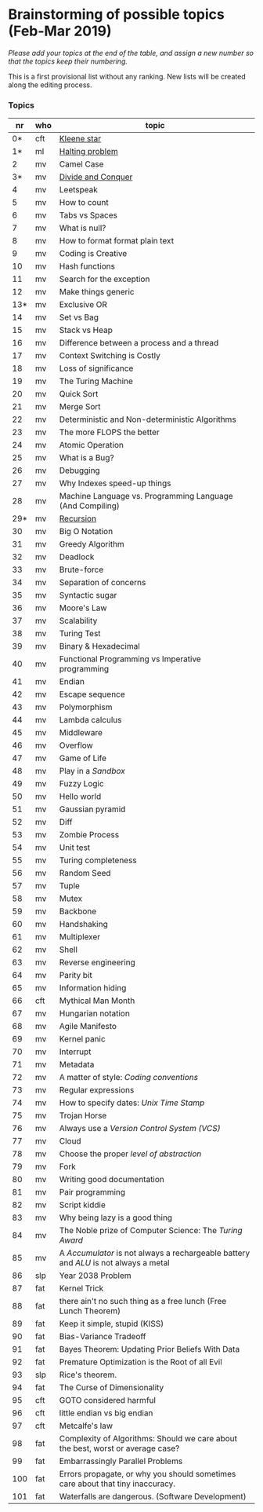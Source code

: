 # Brainstorming of possible topics (Feb-Mar 2019)

*Please add your topics at the end of the table, and assign a new number so that the topics keep their numbering.*

This is a first provisional list without any ranking. New lists will be created along the editing process.


### Topics
| nr  | who | topic |
| --- | --- | --- | 
| 0*  | cft | [Kleene star](article-drafts-20190307/article-0-0.md) |
| 1*  | ml  | [Halting problem](article-drafts-2010307/article-0-1.md) |
| 2   | mv  | Camel Case |
| 3*   | mv | [Divide and Conquer](article-drafts-20190307/article-0-3.md) |
| 4   | mv | Leetspeak |
| 5   | mv | How to count |
| 6   | mv | Tabs vs Spaces |
| 7   | mv | What is null? |
| 8   | mv | How to format format plain text |
| 9   | mv | Coding is Creative |
| 10  | mv | Hash functions |
| 11  | mv | Search for the exception |
| 12  | mv | Make things generic |
| 13* | mv | Exclusive OR |
| 14  | mv | Set vs Bag |
| 15  | mv | Stack vs Heap |
| 16  | mv | Difference between a process and a thread |
| 17  | mv | Context Switching is Costly |
| 18  | mv | Loss of significance |
| 19  | mv | The Turing Machine |
| 20  | mv | Quick Sort |
| 21  | mv | Merge Sort |
| 22  | mv | Deterministic and Non-deterministic Algorithms |
| 23  | mv | The more FLOPS the better |
| 24  | mv | Atomic Operation |
| 25  | mv | What is a Bug? |
| 26  | mv | Debugging |
| 27  | mv | Why Indexes speed-up things |
| 28  | mv | Machine Language vs. Programming Language (And Compiling) |
| 29*  | mv | [Recursion](article-drafts-20190307/article-0-29.md) |
| 30  | mv | Big O Notation |
| 31  | mv | Greedy Algorithm |
| 32  | mv | Deadlock |
| 33  | mv | Brute-force |
| 34  | mv | Separation of concerns |
| 35  | mv | Syntactic sugar |
| 36  | mv | Moore's Law |
| 37  | mv | Scalability |
| 38  | mv | Turing Test |
| 39  | mv | Binary & Hexadecimal |
| 40  | mv | Functional Programming vs Imperative programming |
| 41  | mv | Endian |
| 42  | mv | Escape sequence |
| 43  | mv | Polymorphism |
| 44  | mv | Lambda calculus |
| 45  | mv | Middleware |
| 46  | mv | Overflow |
| 47  | mv | Game of Life |
| 48  | mv | Play in a *Sandbox* |
| 49  | mv | Fuzzy Logic |
| 50  | mv | Hello world |
| 51  | mv | Gaussian pyramid |
| 52  | mv | Diff |
| 53  | mv | Zombie Process |
| 54  | mv | Unit test |
| 55  | mv | Turing completeness |
| 56  | mv | Random Seed |
| 57  | mv | Tuple |
| 58  | mv | Mutex |
| 59  | mv | Backbone |
| 60  | mv | Handshaking |
| 61  | mv | Multiplexer |
| 62  | mv | Shell |
| 63  | mv | Reverse engineering |
| 64  | mv | Parity bit |
| 65  | mv | Information hiding |
| 66  | cft | Mythical Man Month |
| 67  | mv | Hungarian notation |
| 68  | mv | Agile Manifesto |
| 69  | mv | Kernel panic |
| 70  | mv | Interrupt |
| 71  | mv | Metadata |
| 72  | mv | A matter of style: *Coding conventions* |
| 73  | mv | Regular expressions |
| 74  | mv | How to specify dates: *Unix Time Stamp* |
| 75  | mv | Trojan Horse |
| 76  | mv | Always use a *Version Control System (VCS)* |
| 77  | mv | Cloud |
| 78  | mv | Choose the proper *level of abstraction* |
| 79  | mv | Fork |
| 80  | mv | Writing good documentation |
| 81  | mv | Pair programming |
| 82  | mv | Script kiddie |
| 83  | mv | Why being lazy is a good thing |
| 84  | mv | The Noble prize of Computer Science: The *Turing Award* |
| 85  | mv | A *Accumulator* is not always a rechargeable battery and *ALU* is not always a metal |
| 86  | slp | Year 2038 Problem |
| 87 | fat | Kernel Trick |
| 88 | fat | there ain't no such thing as a free lunch (Free Lunch Theorem) |
| 89 | fat | Keep it simple, stupid (KISS) |
| 90 | fat | Bias-Variance Tradeoff |
| 91 | fat | Bayes Theorem: Updating Prior Beliefs With Data |
| 92 | fat | Premature Optimization is the Root of all Evil |
| 93 | slp | Rice's theorem. |
| 94 | fat | The Curse of Dimensionality |
| 95 | cft | GOTO considered harmful |
| 96 | cft | little endian vs big endian |
| 97 | cft | Metcalfe's law |
| 98 | fat | Complexity of Algorithms: Should we care about the best, worst or average case? |
| 99 | fat | Embarrassingly Parallel Problems |
| 100 | fat | Errors propagate, or why you should sometimes care about that tiny inaccuracy. |
| 101 | fat | Waterfalls are dangerous. (Software Development) |
